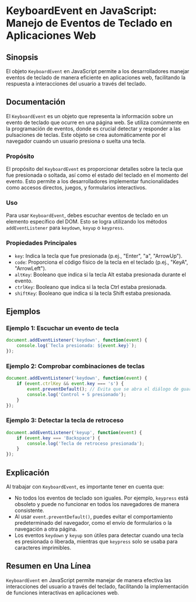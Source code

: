 <!--
Meta Description: # KeyboardEvent en JavaScript: Manejo de Eventos de Teclado en Aplicaciones Web ## Sinopsis El objeto `KeyboardEvent` en JavaScript permite a los desa...
Meta Keywords: tecla, que, teclado, del, event
-->

# KeyboardEvent en JavaScript: Manejo de Eventos de Teclado en Aplicaciones Web

## Sinopsis
El objeto `KeyboardEvent` en JavaScript permite a los desarrolladores manejar eventos de teclado de manera eficiente en aplicaciones web, facilitando la respuesta a interacciones del usuario a través del teclado.

## Documentación
El `KeyboardEvent` es un objeto que representa la información sobre un evento de teclado que ocurre en una página web. Se utiliza comúnmente en la programación de eventos, donde es crucial detectar y responder a las pulsaciones de teclas. Este objeto se crea automáticamente por el navegador cuando un usuario presiona o suelta una tecla.

### Propósito
El propósito del `KeyboardEvent` es proporcionar detalles sobre la tecla que fue presionada o soltada, así como el estado del teclado en el momento del evento. Esto permite a los desarrolladores implementar funcionalidades como accesos directos, juegos, y formularios interactivos.

### Uso
Para usar `KeyboardEvent`, debes escuchar eventos de teclado en un elemento específico del DOM. Esto se logra utilizando los métodos `addEventListener` para `keydown`, `keyup` o `keypress`.

### Propiedades Principales
- `key`: Indica la tecla que fue presionada (p.ej., "Enter", "a", "ArrowUp").
- `code`: Proporciona el código físico de la tecla en el teclado (p.ej., "KeyA", "ArrowLeft").
- `altKey`: Booleano que indica si la tecla Alt estaba presionada durante el evento.
- `ctrlKey`: Booleano que indica si la tecla Ctrl estaba presionada.
- `shiftKey`: Booleano que indica si la tecla Shift estaba presionada.

## Ejemplos

### Ejemplo 1: Escuchar un evento de tecla
```javascript
document.addEventListener('keydown', function(event) {
    console.log(`Tecla presionada: ${event.key}`);
});
```

### Ejemplo 2: Comprobar combinaciones de teclas
```javascript
document.addEventListener('keydown', function(event) {
    if (event.ctrlKey && event.key === 's') {
        event.preventDefault(); // Evita que se abra el diálogo de guardar
        console.log('Control + S presionado');
    }
});
```

### Ejemplo 3: Detectar la tecla de retroceso
```javascript
document.addEventListener('keyup', function(event) {
    if (event.key === 'Backspace') {
        console.log('Tecla de retroceso presionada');
    }
});
```

## Explicación
Al trabajar con `KeyboardEvent`, es importante tener en cuenta que:
- No todos los eventos de teclado son iguales. Por ejemplo, `keypress` está obsoleto y puede no funcionar en todos los navegadores de manera consistente.
- Al usar `event.preventDefault()`, puedes evitar el comportamiento predeterminado del navegador, como el envío de formularios o la navegación a otra página.
- Los eventos `keydown` y `keyup` son útiles para detectar cuando una tecla es presionada o liberada, mientras que `keypress` solo se usaba para caracteres imprimibles.

## Resumen en Una Línea
`KeyboardEvent` en JavaScript permite manejar de manera efectiva las interacciones del usuario a través del teclado, facilitando la implementación de funciones interactivas en aplicaciones web.